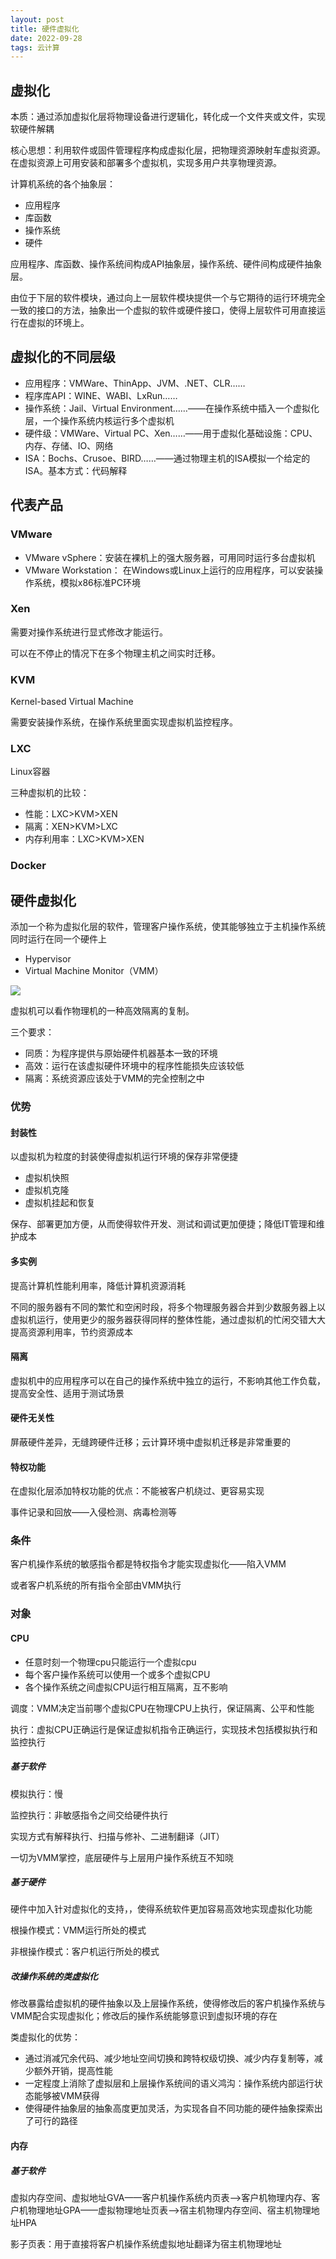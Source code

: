 ```yaml
---
layout: post
title: 硬件虚拟化
date: 2022-09-28
tags: 云计算
---
```


## 虚拟化

本质：通过添加虚拟化层将物理设备进行逻辑化，转化成一个文件夹或文件，实现软硬件解耦

核心思想：利用软件或固件管理程序构成虚拟化层，把物理资源映射车虚拟资源。在虚拟资源上可用安装和部署多个虚拟机，实现多用户共享物理资源。

计算机系统的各个抽象层：

- 应用程序
- 库函数
- 操作系统
- 硬件

应用程序、库函数、操作系统间构成API抽象层，操作系统、硬件间构成硬件抽象层。

由位于下层的软件模块，通过向上一层软件模块提供一个与它期待的运行环境完全一致的接口的方法，抽象出一个虚拟的软件或硬件接口，使得上层软件可用直接运行在虚拟的环境上。

## 虚拟化的不同层级

- 应用程序：VMWare、ThinApp、JVM、.NET、CLR……
- 程序库API：WINE、WABI、LxRun……
- 操作系统：Jail、Virtual Environment……——在操作系统中插入一个虚拟化层，一个操作系统内核运行多个虚拟机
- 硬件级：VMWare、Virtual PC、Xen……——用于虚拟化基础设施：CPU、内存、存储、IO、网络
- ISA：Bochs、Crusoe、BIRD……——通过物理主机的ISA模拟一个给定的ISA。基本方式：代码解释

## 代表产品

### VMware

- VMware vSphere：安装在裸机上的强大服务器，可用同时运行多台虚拟机
- VMware Workstation： 在Windows或Linux上运行的应用程序，可以安装操作系统，模拟x86标准PC环境

### Xen

需要对操作系统进行显式修改才能运行。

可以在不停止的情况下在多个物理主机之间实时迁移。

### KVM

Kernel-based Virtual Machine

需要安装操作系统，在操作系统里面实现虚拟机监控程序。

### LXC

Linux容器

三种虚拟机的比较：

- 性能：LXC>KVM>XEN
- 隔离：XEN>KVM>LXC
- 内存利用率：LXC>KVM>XEN

### Docker

## 硬件虚拟化

添加一个称为虚拟化层的软件，管理客户操作系统，使其能够独立于主机操作系统同时运行在同一个硬件上

- Hypervisor
- Virtual Machine Monitor（VMM）

![](https://newtank1.github.io/assets/images/QQ截图20220928145004.png)

虚拟机可以看作物理机的一种高效隔离的复制。

三个要求：

- 同质：为程序提供与原始硬件机器基本一致的环境
- 高效：运行在该虚拟硬件环境中的程序性能损失应该较低
- 隔离：系统资源应该处于VMM的完全控制之中

### 优势

#### 封装性

以虚拟机为粒度的封装使得虚拟机运行环境的保存非常便捷

- 虚拟机快照
- 虚拟机克隆
- 虚拟机挂起和恢复

保存、部署更加方便，从而使得软件开发、测试和调试更加便捷；降低IT管理和维护成本

#### 多实例

提高计算机性能利用率，降低计算机资源消耗

不同的服务器有不同的繁忙和空闲时段，将多个物理服务器合并到少数服务器上以虚拟机运行，使用更少的服务器获得同样的整体性能，通过虚拟机的忙闲交错大大提高资源利用率，节约资源成本

#### 隔离

虚拟机中的应用程序可以在自己的操作系统中独立的运行，不影响其他工作负载，提高安全性、适用于测试场景

#### 硬件无关性

屏蔽硬件差异，无缝跨硬件迁移；云计算环境中虚拟机迁移是非常重要的

#### 特权功能

在虚拟化层添加特权功能的优点：不能被客户机绕过、更容易实现

事件记录和回放——入侵检测、病毒检测等

### 条件

客户机操作系统的敏感指令都是特权指令才能实现虚拟化——陷入VMM

或者客户机系统的所有指令全部由VMM执行

### 对象

#### CPU

- 任意时刻一个物理cpu只能运行一个虚拟cpu
- 每个客户操作系统可以使用一个或多个虚拟CPU
- 各个操作系统之间虚拟CPU运行相互隔离，互不影响

调度：VMM决定当前哪个虚拟CPU在物理CPU上执行，保证隔离、公平和性能

执行：虚拟CPU正确运行是保证虚拟机指令正确运行，实现技术包括模拟执行和监控执行

##### 基于软件

模拟执行：慢

监控执行：非敏感指令之间交给硬件执行

实现方式有解释执行、扫描与修补、二进制翻译（JIT）

一切为VMM掌控，底层硬件与上层用户操作系统互不知晓

##### 基于硬件

硬件中加入针对虚拟化的支持，，使得系统软件更加容易高效地实现虚拟化功能

根操作模式：VMM运行所处的模式

非根操作模式：客户机运行所处的模式

##### 改操作系统的类虚拟化

修改暴露给虚拟机的硬件抽象以及上层操作系统，使得修改后的客户机操作系统与VMM配合实现虚拟化；修改后的操作系统能够意识到虚拟环境的存在

类虚拟化的优势：

- 通过消减冗余代码、减少地址空间切换和跨特权级切换、减少内存复制等，减少额外开销，提高性能
- 一定程度上消除了虚拟层和上层操作系统间的语义鸿沟：操作系统内部运行状态能够被VMM获得
- 使得硬件抽象层的抽象高度更加灵活，为实现各自不同功能的硬件抽象探索出了可行的路径

#### 内存

##### 基于软件

虚拟内存空间、虚拟地址GVA——客户机操作系统内页表——>客户机物理内存、客户机物理地址GPA——虚拟物理地址页表——>宿主机物理内存空间、宿主机物理地址HPA



影子页表：用于直接将客户机操作系统虚拟地址翻译为宿主机物理地址